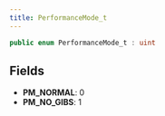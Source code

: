 ```yaml
---
title: PerformanceMode_t
---
```


```csharp
public enum PerformanceMode_t : uint
```

## Fields

- **PM_NORMAL**: 0
- **PM_NO_GIBS**: 1

